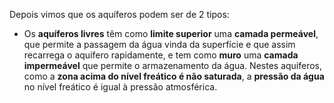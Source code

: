 Depois vimos que os aquíferos podem ser de 2 tipos:
- Os **aquíferos livres** têm como **limite superior** uma **camada permeável**, que permite a passagem da água vinda da superfície e que assim recarrega o aquífero rapidamente, e tem como **muro** uma **camada impermeável** que permite o armazenamento da água.
  Nestes aquíferos, como a **zona acima do nível freático é não saturada**, a **pressão da água** no nível freático é igual à pressão atmosférica.